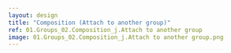 ```yaml
---
layout: design
title: "Composition (Attach to another group)"
ref: 01.Groups_02.Composition_j.Attach to another group
image: 01.Groups_02.Composition_j.Attach to another group.png
---
```

